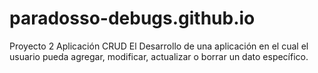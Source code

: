# paradosso-debugs.github.io
Proyecto 2 Aplicación CRUD
El Desarrollo de una aplicación en el cual el usuario pueda agregar, modificar, actualizar o borrar un dato específico. 
